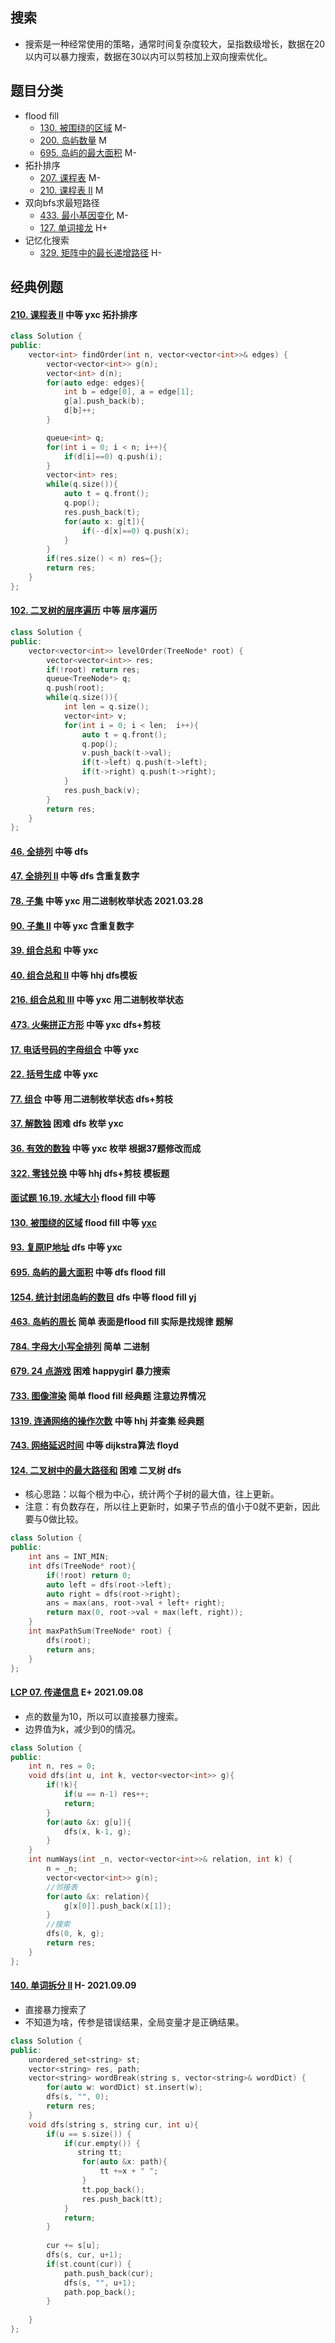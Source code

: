 ## 搜索

-   搜索是一种经常使用的策略，通常时间复杂度较大，呈指数级增长，数据在20以内可以暴力搜索，数据在30以内可以剪枝加上双向搜索优化。

## 题目分类

-   flood fill
    -   [130. 被围绕的区域](https://leetcode-cn.com/problems/surrounded-regions/) M-
    -   [200. 岛屿数量](https://leetcode-cn.com/problems/number-of-islands/) M
    -   [695. 岛屿的最大面积](https://leetcode-cn.com/problems/max-area-of-island/) M-
-   拓扑排序
    -   [207. 课程表](https://leetcode-cn.com/problems/course-schedule/) M-
    -   [210. 课程表 II](https://leetcode-cn.com/problems/course-schedule-ii/) M
-   双向bfs求最短路径
    -   [433. 最小基因变化](https://leetcode-cn.com/problems/minimum-genetic-mutation/) M-
    -   [127. 单词接龙](https://leetcode-cn.com/problems/word-ladder/) H+
-   记忆化搜索
    -   [329. 矩阵中的最长递增路径](https://leetcode-cn.com/problems/longest-increasing-path-in-a-matrix/) H-

## 经典例题

####  [210. 课程表 II](https://leetcode-cn.com/problems/course-schedule-ii/) 中等 yxc 拓扑排序

```cpp
class Solution {
public:
    vector<int> findOrder(int n, vector<vector<int>>& edges) {
        vector<vector<int>> g(n);
        vector<int> d(n);
        for(auto edge: edges){
            int b = edge[0], a = edge[1];
            g[a].push_back(b);
            d[b]++;
        }

        queue<int> q;
        for(int i = 0; i < n; i++){
            if(d[i]==0) q.push(i);
        }
        vector<int> res;
        while(q.size()){
            auto t = q.front();
            q.pop();
            res.push_back(t);
            for(auto x: g[t]){
                if(--d[x]==0) q.push(x);
            }
        }
        if(res.size() < n) res={};
        return res;
    }
};
```

####  [102. 二叉树的层序遍历](https://leetcode-cn.com/problems/binary-tree-level-order-traversal/) 中等 层序遍历

```cpp
class Solution {
public:
    vector<vector<int>> levelOrder(TreeNode* root) {
        vector<vector<int>> res;
        if(!root) return res;
        queue<TreeNode*> q;
        q.push(root);
        while(q.size()){
            int len = q.size();
            vector<int> v;
            for(int i = 0; i < len;  i++){
                auto t = q.front();
                q.pop();
                v.push_back(t->val);
                if(t->left) q.push(t->left);
                if(t->right) q.push(t->right);
            }
            res.push_back(v);
        }
        return res;
    }
};
```

#### [46. 全排列](https://leetcode-cn.com/problems/permutations/) 中等 dfs

#### [47. 全排列 II](https://leetcode-cn.com/problems/permutations-ii/) 中等 dfs 含重复数字

#### [78. 子集](https://leetcode-cn.com/problems/subsets/) 中等 yxc 用二进制枚举状态 2021.03.28

#### [90. 子集 II](https://leetcode-cn.com/problems/subsets-ii/) 中等 yxc 含重复数字

#### [39. 组合总和](https://leetcode-cn.com/problems/combination-sum/) 中等 yxc

#### [40. 组合总和 II](https://leetcode-cn.com/problems/combination-sum-ii/) 中等 hhj  dfs模板

#### [216. 组合总和 III](https://leetcode-cn.com/problems/combination-sum-iii/) 中等 yxc 用二进制枚举状态

#### [473. 火柴拼正方形](https://leetcode-cn.com/problems/matchsticks-to-square/) 中等 yxc dfs+剪枝

#### [17. 电话号码的字母组合](https://leetcode-cn.com/problems/letter-combinations-of-a-phone-number/) 中等 yxc

#### [22. 括号生成](https://leetcode-cn.com/problems/generate-parentheses/) 中等 yxc

#### [77. 组合](https://leetcode-cn.com/problems/combinations/) 中等 用二进制枚举状态  dfs+剪枝

#### [37. 解数独](https://leetcode-cn.com/problems/sudoku-solver/) 困难 dfs 枚举 yxc

#### [36. 有效的数独](https://leetcode-cn.com/problems/valid-sudoku/) 中等 yxc 枚举 根据37题修改而成

#### [322. 零钱兑换](https://leetcode-cn.com/problems/coin-change/) 中等 hhj dfs+剪枝 模板题

#### [面试题 16.19. 水域大小](https://leetcode-cn.com/problems/pond-sizes-lcci/) flood fill 中等

#### [130. 被围绕的区域](https://leetcode-cn.com/problems/surrounded-regions/) flood fill 中等 [yxc](https://blog.csdn.net/SYaoJun/article/details/100571916)

#### [93. 复原IP地址](https://leetcode-cn.com/problems/restore-ip-addresses/) dfs 中等 yxc

#### [695. 岛屿的最大面积](https://leetcode-cn.com/problems/max-area-of-island/) 中等 dfs flood fill 

#### [1254. 统计封闭岛屿的数目](https://leetcode-cn.com/problems/number-of-closed-islands/) dfs 中等 flood fill yj

#### [463. 岛屿的周长](https://leetcode-cn.com/problems/island-perimeter/) 简单 表面是flood fill 实际是找规律 题解

#### [784. 字母大小写全排列](https://leetcode-cn.com/problems/letter-case-permutation/) 简单 二进制 

#### [679. 24 点游戏](https://leetcode-cn.com/problems/24-game/) 困难 happygirl 暴力搜索

#### [733. 图像渲染](https://leetcode-cn.com/problems/flood-fill/) 简单 flood fill 经典题 注意边界情况

#### [1319. 连通网络的操作次数](https://leetcode-cn.com/problems/number-of-operations-to-make-network-connected/) 中等 hhj 并查集 经典题

#### [743. 网络延迟时间](https://leetcode-cn.com/problems/network-delay-time/) 中等 dijkstra算法 floyd

#### [124. 二叉树中的最大路径和](https://leetcode-cn.com/problems/binary-tree-maximum-path-sum/) 困难 二叉树 dfs

-   核心思路：以每个根为中心，统计两个子树的最大值，往上更新。
-   注意：有负数存在，所以往上更新时，如果子节点的值小于0就不更新，因此要与0做比较。

```cpp
class Solution {
public:
    int ans = INT_MIN;
    int dfs(TreeNode* root){
        if(!root) return 0;
        auto left = dfs(root->left);
        auto right = dfs(root->right);
        ans = max(ans, root->val + left+ right);
        return max(0, root->val + max(left, right));
    }
    int maxPathSum(TreeNode* root) {
        dfs(root);
        return ans;
    }
};
```

#### [LCP 07. 传递信息](https://leetcode-cn.com/problems/chuan-di-xin-xi/) E+ 2021.09.08

-   点的数量为10，所以可以直接暴力搜索。
-   边界值为k，减少到0的情况。

```cpp
class Solution {
public:
    int n, res = 0;
    void dfs(int u, int k, vector<vector<int>> g){
        if(!k){
            if(u == n-1) res++;
            return;
        }
        for(auto &x: g[u]){
            dfs(x, k-1, g);
        }
    }
    int numWays(int _n, vector<vector<int>>& relation, int k) {
        n = _n;
        vector<vector<int>> g(n);
        //邻接表
        for(auto &x: relation){
            g[x[0]].push_back(x[1]);
        }
        //搜索
        dfs(0, k, g);
        return res;
    }
};
```

#### [140. 单词拆分 II](https://leetcode-cn.com/problems/word-break-ii/) H-  2021.09.09

-   直接暴力搜索了
-   不知道为啥，传参是错误结果，全局变量才是正确结果。

```cpp
class Solution {
public:
    unordered_set<string> st;
    vector<string> res, path;
    vector<string> wordBreak(string s, vector<string>& wordDict) {
        for(auto w: wordDict) st.insert(w);
        dfs(s, "", 0);
        return res;
    }
    void dfs(string s, string cur, int u){
        if(u == s.size()) {
            if(cur.empty()) {
               string tt;
                for(auto &x: path){
                    tt +=x + " ";
                }
                tt.pop_back();
                res.push_back(tt);
            }
            return;
        }
       
        cur += s[u];
        dfs(s, cur, u+1);
        if(st.count(cur)) {
            path.push_back(cur);
            dfs(s, "", u+1);
            path.pop_back();
        }
         
    }
};
```



